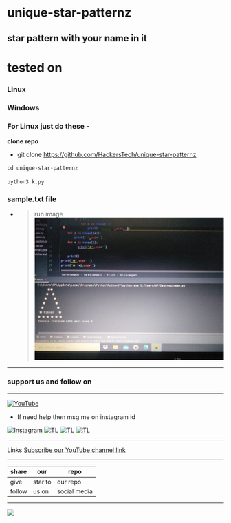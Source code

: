 # unique-star-patternz
star pattern with your name in it 
----


# tested on
### Linux 
### Windows




### For Linux just do these -

**clone** **repo**


- git clone https://github.com/HackersTech/unique-star-patternz
```
cd unique-star-patternz

python3 k.py
```
### sample.txt file
- >run
image![](https://github.com/HackersTech/unique-star-patternz/blob/main/IMG20210916154945.jpg)
---
### support us and follow on 

---
<a href="https://youtube.com/channel/UCEX1r_jZouOOpKY7DiWIR6A"><img title="YouTube" src="https://img.shields.io/badge/YouTube-Hackers Tech-blue?style=for-the-badge&logo=Youtube"></a>

- If need help then msg me on instagram id

[![Instagram](https://img.shields.io/badge/INSTAGRAM-ForHelp-green?style=for-the-badge&logo=instagram)](
https://instagram.com/hackers__tech?utm_medium=copy_link)
[![TL](https://img.shields.io/badge/TELEGRAM-CHANNEL-brightgreen?style=for-the-badge&logo=telegram)](https://t.me/hacker_s_tech)
[![TL](https://img.shields.io/badge/Twitter-account-red?style=for-the-badge&logo=Twitter)](https://twitter.com/HackersTech1?s=09)
[![TL](https://img.shields.io/badge/reddit-account-blueviolet?style=for-the-badge&logo=reddit)](https://twitter.com/HackersTech1?s=09)



---
Links
[Subscribe our YouTube channel link](https://youtube.com/channel/UCEX1r_jZouOOpKY7DiWIR6A)


---
|share|our|repo |
|----|----|----|
|give|star to|our repo |
|follow|us on|social media|

---

![](https://www.codewars.com/users/Hackers%20Tech/badges/large)
